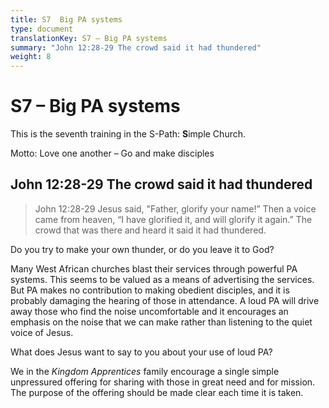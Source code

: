 ```yaml
---
title: S7  Big PA systems
type: document
translationKey: S7 – Big PA systems
summary: "John 12:28-29 The crowd said it had thundered"
weight: 8
---
```

# S7 – Big PA systems

This is the seventh training in the S-Path: **S**imple Church.

Motto: Love one another – Go and make disciples

## John 12:28-29 The crowd said it had thundered

>   John 12:28-29 Jesus said, "Father, glorify your name!” Then a voice came from heaven, “I have glorified it, and will glorify it again.” The crowd that was there and heard it said it had thundered.

Do you try to make your own thunder, or do you leave it to God?

Many West African churches blast their services through powerful PA systems. This seems to be valued as a means of advertising the services. But PA makes no contribution to making obedient disciples, and it is probably damaging the hearing of those in attendance. A loud PA will drive away those who find the noise uncomfortable and it encourages an emphasis on the noise that we can make rather than listening to the quiet voice of Jesus.

What does Jesus want to say to you about your use of loud PA?

We in the *Kingdom Apprentices* family encourage a single simple unpressured offering for sharing with those in great need and for mission. The purpose of the offering should be made clear each time it is taken.

